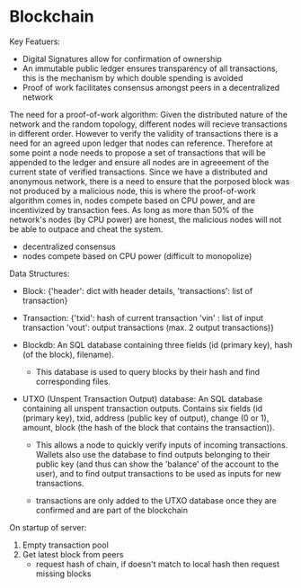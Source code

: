 # Blockchain

Key Featuers:
  - Digital Signatures allow for confirmation of ownership
  - An immutable public ledger ensures transparency of all transactions, this is the mechanism by which double spending is avoided
  - Proof of work facilitates consensus amongst peers in a decentralized network

The need for a proof-of-work algorithm:
Given the distributed nature of the network and the random topology, different nodes will recieve transactions in different order. However to verify the validity of transactions there is a need for an agreed upon ledger that nodes can reference. Therefore at some point a node needs to propose a set of transactions that will be appended to the ledger and ensure all nodes are in agreeement of the current state of verified transactions. Since we have a distributed and anonymous network, there is a need to ensure that the porposed block was not produced by a malicious node, this is where the proof-of-work algorithm comes in, nodes compete based on CPU power, and are incentivized by transaction fees. As long as more than 50% of the network's nodes (by CPU power) are honest, the malicious nodes will not be able to outpace and cheat the system.
  - decentralized consensus
  - nodes compete based on CPU power (difficult to monopolize)
      
Data Structures:
  - Block: 
          {'header': dict with header details,
           'transactions': list of transaction}
  - Transaction:
          {'txid': hash of current transaction
           'vin' : list of input transaction
           'vout': output transactions (max. 2 output transactions)}
  - Blockdb:
          An SQL database containing three fields (id (primary key), hash (of the block), filename). 
      - This database is used to query blocks by their hash and find corresponding files.
          
  - UTXO (Unspent Transaction Output) database:
           An SQL database containing all unspent transaction outputs.
           Contains six fields (id (primary key), txid, address (public key of output), change (0 or 1), amount, block (the hash of the block that contains the transaction)).
      - This allows a node to quickly verify inputs of incoming transactions. Wallets also use the database to find outputs belonging to their public key (and thus can show the            'balance' of the account to the user), and to find output transactions to be used as inputs for new transactions.
      
      - transactions are only added to the UTXO database once they are confirmed and are part of the blockchain

On startup of server:
  1. Empty transaction pool
  2. Get latest block from peers
      - request hash of chain, if doesn't match to local hash then request missing blocks

